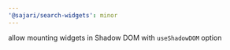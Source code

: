```yaml
---
'@sajari/search-widgets': minor
---
```


allow mounting widgets in Shadow DOM with `useShadowDOM` option
